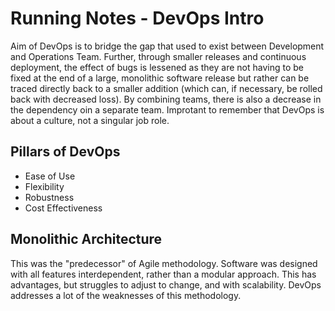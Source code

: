 # Running Notes - DevOps Intro

Aim of DevOps is to bridge the gap that used to exist between Development and Operations Team. Further, through smaller releases and continuous deployment, the effect of bugs is lessened as they are not having to be fixed at the end of a large, monolithic software release but rather can be traced directly back to a smaller addition (which can, if necessary, be rolled back with decreased loss). By combining teams, there is also a decrease in the  dependency oin a separate team. Improtant to remember that DevOps is about a culture, not a singular job role.

## Pillars of DevOps

- Ease of Use
- Flexibility
- Robustness
- Cost Effectiveness

## Monolithic Architecture

This was the "predecessor" of Agile methodology. Software was designed with all features interdependent, rather than a modular approach. This has advantages, but struggles to adjust to change, and with scalability. DevOps addresses a lot of the weaknesses of this methodology.